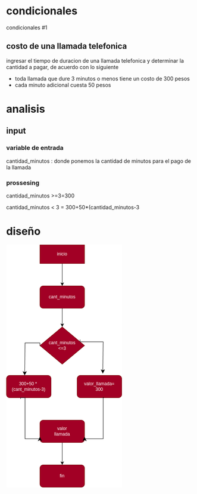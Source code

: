 # condicionales

condicionales #1

## costo de una llamada telefonica

ingresar el tiempo de duracion de una llamada telefonica y determinar la cantidad a pagar, de acuerdo con lo siguiente
- toda llamada que dure 3 minutos o menos tiene un costo de 300 pesos
- cada minuto adicional cuesta 50 pesos
# analisis

## input 

### variable de entrada
cantidad_minutos : donde ponemos la cantidad de minutos para el pago de la llamada 

### prossesing 

cantidad_minutos >=3=300

cantidad_minutos < 3 = 300+50*(cantidad_minutos-3
# diseño

![diagrama de flujo](diagrama.png "diagrama de flujo")